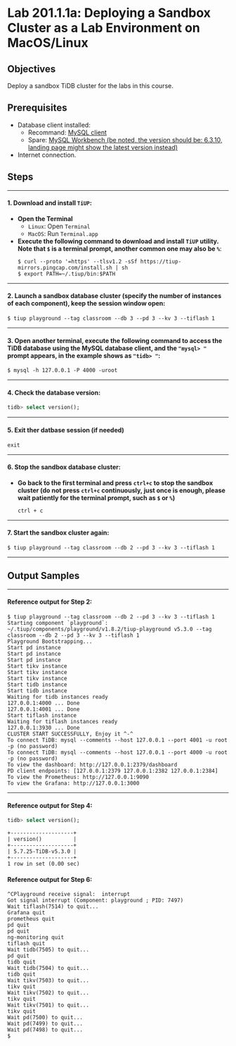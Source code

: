 # **Lab 201.1.1a: Deploying a Sandbox Cluster as a Lab Environment on MacOS/Linux**

## **Objectives**
Deploy a sandbox TiDB cluster for the labs in this course.

## **Prerequisites**
+ Database client installed:
  + Recommand: [MySQL client](https://google.com/search?q=MacOS+mysql+client+install)
  + Spare: [MySQL Workbench (be noted, the version should be: 6.3.10, landing page might show the latest version instead)](https://downloads.mysql.com/archives/workbench/)
+ Internet connection.

## **Steps**

****************************
#### 1. Download and install `TiUP`:
+ **Open the Terminal**
  + `Linux`: Open `Terminal`
  + `MacOS`: Run `Terminal.app`
+ **Execute the following command to download and install `TiUP` utility. Note that `$` is a terminal prompt, another common one may also be `%`**:
  ```
  $ curl --proto '=https' --tlsv1.2 -sSf https://tiup-mirrors.pingcap.com/install.sh | sh
  $ export PATH=~/.tiup/bin:$PATH
  ```

****************************
#### 2. Launch a sandbox database cluster (specify the number of instances of each component), keep the session window open:
```
$ tiup playground --tag classroom --db 3 --pd 3 --kv 3 --tiflash 1
```

****************************
#### 3. Open another terminal, execute the following command to access the TiDB database using the MySQL database client, and the `"mysql> "` prompt appears, in the example shows as `"tidb> "`:
```
$ mysql -h 127.0.0.1 -P 4000 -uroot
```

****************************
#### 4. Check the database version:
```sql
tidb> select version();
```

****************************
#### 5. Exit ther datbase session (if needed)
```
exit
```

****************************
#### 6. Stop the sandbox database cluster:
+ **Go back to the first terminal and press `ctrl+c` to stop the sandbox cluster (do not press `ctrl+c` continuously, just once is enough, please wait patiently for the terminal prompt, such as `$` or `%`)**
  ```
  ctrl + c
  ```

****************************
#### 7. Start the sandbox cluster again:
```
$ tiup playground --tag classroom --db 2 --pd 3 --kv 3 --tiflash 1
```

****************************
## **Output Samples**

****************************
#### **Reference output for Step 2:**
```
$ tiup playground --tag classroom --db 2 --pd 3 --kv 3 --tiflash 1
Starting component `playground`: ~/.tiup/components/playground/v1.8.2/tiup-playground v5.3.0 --tag classroom --db 2 --pd 3 --kv 3 --tiflash 1
Playground Bootstrapping...
Start pd instance
Start pd instance
Start pd instance
Start tikv instance
Start tikv instance
Start tikv instance
Start tidb instance
Start tidb instance
Waiting for tidb instances ready
127.0.0.1:4000 ... Done
127.0.0.1:4001 ... Done
Start tiflash instance
Waiting for tiflash instances ready
127.0.0.1:3930 ... Done
CLUSTER START SUCCESSFULLY, Enjoy it ^-^
To connect TiDB: mysql --comments --host 127.0.0.1 --port 4001 -u root -p (no password)
To connect TiDB: mysql --comments --host 127.0.0.1 --port 4000 -u root -p (no password)
To view the dashboard: http://127.0.0.1:2379/dashboard
PD client endpoints: [127.0.0.1:2379 127.0.0.1:2382 127.0.0.1:2384]
To view the Prometheus: http://127.0.0.1:9090
To view the Grafana: http://127.0.0.1:3000
```

****************************
#### Reference output for Step 4:
```sql
tidb> select version();
```
```
+--------------------+
| version()          |
+--------------------+
| 5.7.25-TiDB-v5.3.0 |
+--------------------+
1 row in set (0.00 sec)
```

#### Reference output for Step 6:
```
^CPlayground receive signal:  interrupt
Got signal interrupt (Component: playground ; PID: 7497)
Wait tiflash(7514) to quit...
Grafana quit
prometheus quit
pd quit
pd quit
ng-monitoring quit
tiflash quit
Wait tidb(7505) to quit...
pd quit
tidb quit
Wait tidb(7504) to quit...
tidb quit
Wait tikv(7503) to quit...
tikv quit
Wait tikv(7502) to quit...
tikv quit
Wait tikv(7501) to quit...
tikv quit
Wait pd(7500) to quit...
Wait pd(7499) to quit...
Wait pd(7498) to quit...
$
```